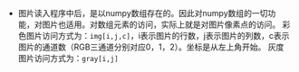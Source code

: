 * 图片读入程序中后，是以numpy数组存在的。因此对numpy数组的一切功能，对图片也适用。对数组元素的访问，实际上就是对图片像素点的访问。
彩色图片访问方式为：`img[i,j,c]`，i表示图片的行数，j表示图片的列数，c表示图片的通道数（RGB三通道分别对应0，1，2）。坐标是从左上角开始。
灰度图片访问方式为：`gray[i,j]`
